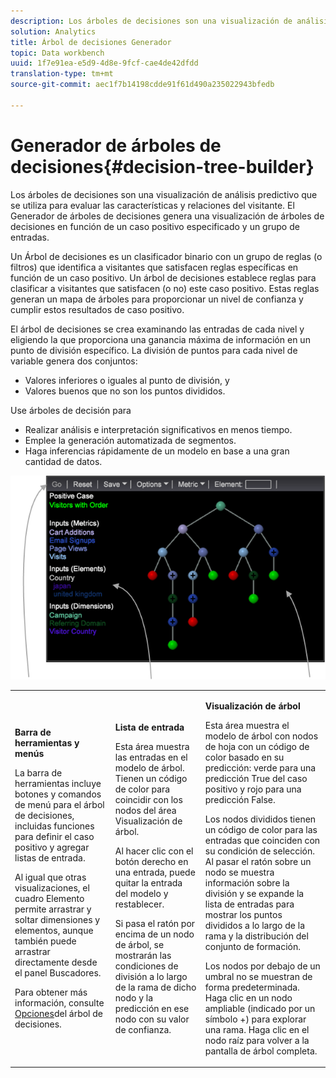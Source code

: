 ```yaml
---
description: Los árboles de decisiones son una visualización de análisis predictivo que se utiliza para evaluar las características y relaciones del visitante. El Generador de árboles de decisiones genera una visualización de árboles de decisiones en función de un caso positivo especificado y un grupo de entradas.
solution: Analytics
title: Árbol de decisiones Generador
topic: Data workbench
uuid: 1f7e91ea-e5d9-4d8e-9fcf-cae4de42dfdd
translation-type: tm+mt
source-git-commit: aec1f7b14198cdde91f61d490a235022943bfedb

---
```



# Generador de árboles de decisiones{#decision-tree-builder}

Los árboles de decisiones son una visualización de análisis predictivo que se utiliza para evaluar las características y relaciones del visitante. El Generador de árboles de decisiones genera una visualización de árboles de decisiones en función de un caso positivo especificado y un grupo de entradas.

Un Árbol de decisiones es un clasificador binario con un grupo de reglas (o filtros) que identifica a visitantes que satisfacen reglas específicas en función de un caso positivo. Un árbol de decisiones establece reglas para clasificar a visitantes que satisfacen (o no) este caso positivo. Estas reglas generan un mapa de árboles para proporcionar un nivel de confianza y cumplir estos resultados de caso positivo.

El árbol de decisiones se crea examinando las entradas de cada nivel y eligiendo la que proporciona una ganancia máxima de información en un punto de división específico. La división de puntos para cada nivel de variable genera dos conjuntos:

* Valores inferiores o iguales al punto de división, y
* Valores buenos que no son los puntos divididos.

Use árboles de decisión para

* Realizar análisis e interpretación significativos en menos tiempo.
* Emplee la generación automatizada de segmentos.
* Haga inferencias rápidamente de un modelo en base a una gran cantidad de datos.

![](assets/decision_tree_parts.png)

<table id="table_FCC5D63EF8A843D79B2338BD951025EA"> 
 <tbody> 
  <tr> 
   <td colname="col1"> <p><b>Barra de herramientas y menús</b> </p> <p>La barra de herramientas incluye botones y comandos de menú para el árbol de decisiones, incluidas funciones para definir el caso positivo y agregar listas de entrada. </p> <p>Al igual que otras visualizaciones, el cuadro <span class="uicontrol"> Elemento</span> permite arrastrar y soltar dimensiones y elementos, aunque también puede arrastrar directamente desde el panel Buscadores. </p> <p>Para obtener más información, consulte <a href="../../../../home/c-get-started/c-analysis-vis/c-decision-trees/c-decision-trees-menu.md#concept-bfc4e80651a243d3966cc770b205606c"> Opciones</a>del árbol de decisiones. </p> </td> 
   <td colname="col2"> <p><b>Lista de entrada</b> </p> <p>Esta área muestra las entradas en el modelo de árbol. Tienen un código de color para coincidir con los nodos del área Visualización de árbol. </p> <p>Al hacer clic con el botón derecho en una entrada, puede quitar la entrada del modelo y restablecer. </p> <p>Si pasa el ratón por encima de un nodo de árbol, se mostrarán las condiciones de división a lo largo de la rama de dicho nodo y la predicción en ese nodo con su valor de confianza. </p> </td> 
   <td colname="col3"> <p><b>Visualización de árbol</b> </p> <p>Esta área muestra el modelo de árbol con nodos de hoja con un código de color basado en su predicción: verde para una predicción True del caso positivo y rojo para una predicción False. </p> <p>Los nodos divididos tienen un código de color para las entradas que coinciden con su condición de selección. Al pasar el ratón sobre un nodo se muestra información sobre la división y se expande la lista de entradas para mostrar los puntos divididos a lo largo de la rama y la distribución del conjunto de formación. </p> <p>Los nodos por debajo de un umbral no se muestran de forma predeterminada. Haga clic en un nodo ampliable (indicado por un símbolo +) para explorar una rama. Haga clic en el nodo raíz para volver a la pantalla de árbol completa. </p> </td> 
  </tr> 
 </tbody> 
</table>

<!-- <a id="section_E800327344194A6DBF37F273D8462E2A"></a> -->

